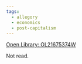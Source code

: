 ```yaml
---
tags:
  - allegory
  - economics
  - post-capitalism
---
```

[Open Library: OL21675374W](https://openlibrary.org/works/OL21675374W/Another_Now)

Not read.
